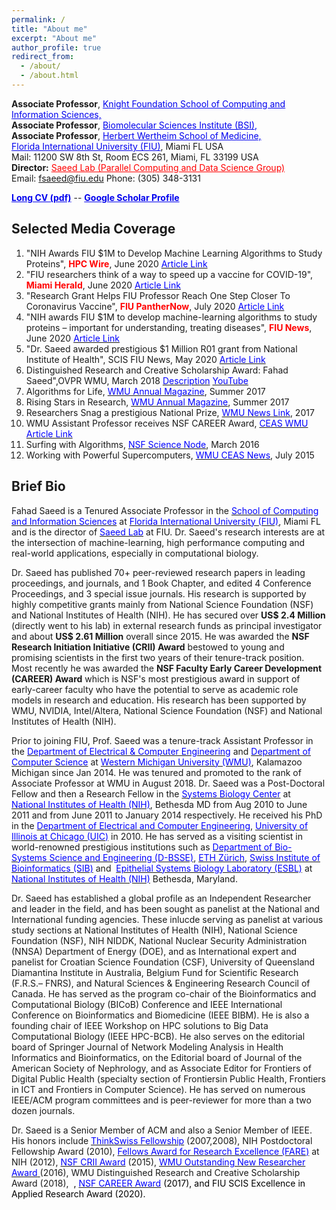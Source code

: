 ```yaml
---
permalink: /
title: "About me"
excerpt: "About me"
author_profile: true
redirect_from: 
  - /about/
  - /about.html
---
```


<!-- Global site tag (gtag.js) - Google Analytics -->
<script async src="https://www.googletagmanager.com/gtag/js?id=UA-28661824-1"></script>
<script>
  window.dataLayer = window.dataLayer || [];
  function gtag(){dataLayer.push(arguments);}
  gtag('js', new Date());

  gtag('config', 'UA-28661824-1');
</script>


**Associate Professor**, <a href="https://www.cis.fiu.edu/" target="_blank" style="color:#0000EE;">Knight Foundation School of Computing and Information Sciences, </a> \
**Associate Professor**, <a href="https://bsi.fiu.edu/about/index.html" target="_blank" style="color:#0000EE;">Biomolecular Sciences Institute (BSI), </a> \
**Associate Professor**, <a href="https://medicine.fiu.edu/about/departments/human-and-molecular-genetics/index.html" target="_blank" style="color:#0000EE;">Herbert Wertheim School of Medicine, </a> \
<a href="https://www.fiu.edu/" target="_blank" style="color:#0000EE;">Florida International University (FIU)</a>, Miami FL USA\
Mail: 11200 SW 8th St, Room ECS 261, Miami, FL 33199 USA\
**Director:** <a href="https://saeedlab.cis.fiu.edu/" target="_blank" style="color:#FF0000;">Saeed Lab (Parallel Computing and Data Science Group)</a>  \
Email: <fsaeed@fiu.edu> Phone: (305) 348-3131

<a href="https://users.cs.fiu.edu/~fsaeed/CV/CV_Saeed.pdf" target="_blank" style="color:#0000EE;">**Long CV (pdf)**</a> --
<a href="https://scholar.google.com/citations?user=IPXv-GQAAAAJ&hl=en" target="_blank" style="color:#0000EE;">**Google Scholar Profile**</a>

<!--<a href="https://prof-s.github.io/files/paper1.pdf" target="_blank" style="color:#0000EE;">**This is a test**</a> -->


## Selected Media Coverage
1. "NIH Awards FIU $1M to Develop Machine Learning Algorithms to Study Proteins", <b><font color="#ff0000">HPC Wire</font></b>, June 2020 <a href="https://www.hpcwire.com/off-the-wire/nih-awards-fiu-1m-to-develop-machine-learning-algorithms-to-study-proteins/" target="_blank"><font color="#0000ff">Article Link</font></a>
2. "FIU researchers think of a way to speed up a vaccine for COVID-19", <font color="#ff0000"><b>Miami Herald</b></font>, June 2020 <a href="https://www.miamiherald.com/news/health-care/article243424276.html" target="_blank"><font color="#0000ff">Article Link</font></a>
3. "Research Grant Helps FIU Professor Reach One Step Closer To Coronavirus Vaccine", <font color="#ff0000"><b>FIU PantherNow</b></font>, July 2020 <a href="http://panthernow.com/2020/07/06/research-grant-helps-fiu-professor-reach-one-step-closer-to-coronavirus-vaccine/" target="_blank"><font color="#0000ff">Article Link</font></a>
4. "NIH awards FIU $1M to develop machine-learning algorithms to study proteins – important for understanding, treating diseases", <b><font color="#ff0000">FIU News</font></b>, June 2020 
<a href="https://news.fiu.edu/2020/nih-awards-fiu-1-million-to-develop-machine-learning-algorithms-to-study-proteins-important-for-understanding,-treating-diseases" target="_blank"><font color="#0000ff">Article Link</font></a>
5. "Dr. Saeed awarded prestigious $1 Million R01 grant from National Institute of Health", SCIS FIU News, May 2020 <a href="https://www.cis.fiu.edu/dr-saeed-awarded-prestigious-1-million-r01-grant-from-national-institute-of-health/" target="_blank"><font color="#0000ff">Article Link</font></a>
6. Distinguished Research and Creative Scholarship Award: Fahad Saeed</u>",OVPR WMU, March 2018 <a href="https://wmich.edu/engineer/saeed-0" target="_blank"><font color="#0000ff">Description</font></a> <a href="https://www.youtube.com/watch?v=UgGAtsuOyTA" target="_blank"><font color="#0000ff">YouTube</font></a>
7. Algorithms for Life, <a href="http://www.wmich.edu/research/algorithms-life" target="_blank"><font color="#0000ff">WMU Annual Magazine</font></a>, Summer 2017
8. Rising Stars in Research, <a href="https://issuu.com/wmich/docs/wmu-magazine-summer-2017" target="_blank"><font color="#0000ff">WMU Annual Magazine</font></a>, Summer 2017
9. Researchers Snag a prestigious National Prize, <a href="http://www.wmich.edu/news/2017/10/43181" target="_blank"><font color="#0000ff">WMU News Link</font></a>, 2017
10. WMU Assistant Professor receives NSF CAREER Award, <a href="https://wmich.edu/engineer/fahad-saeed" target="_blank"><font color="#0000ff">CEAS WMU Article Link</font></a>
11. Surfing with Algorithms,  <a href="https://sciencenode.org/feature/surfing-with-algorithms.php" target="_blank"><font color="#0000ff">NSF Science Node</font></a>, March 2016
12. Working with Powerful Supercomputers, <a href="http://www.wmich.edu/sites/default/files/attachments/u593/2015/CEAS%20e%20news%20July15_0.pdf" target="_blank"><font color="#0000ff">WMU CEAS News</font></a>, July 2015


## Brief Bio
Fahad Saeed is a Tenured Associate Professor in the <span style="background-color:transparent;text-align:left;font-size:10pt"> </span><a href="https://www.cis.fiu.edu/" style="background-color:transparent"><font color="#0000ff">School of Computing and Information Sciences</font></a><span style="background-color:transparent"> at </span><a href="https://www.fiu.edu/" style="background-color:transparent"><font color="#0000ff">Florida International University (FIU)</font></a><span style="background-color:transparent">, Miami FL and is the director of </span><a href="https://saeedlab.cis.fiu.edu" style="background-color:transparent" target="_blank"><font color="#0000ff">Saeed Lab</font></a><span style="background-color:transparent"><font color="#0000ff"> </font>at FIU. Dr. Saeed's research interests are at the intersection of machine-learning, high performance computing and real-world applications, especially in computational biology.

Dr. Saeed has published 70+ peer-reviewed research papers in leading proceedings, and journals, and 1 Book Chapter, and edited 4 Conference Proceedings, and 3 special issue journals. His research is supported by highly competitive grants mainly from National Science Foundation (NSF) and National Institutes of Health (NIH). He has secured over **US$ 2.4 Million** (directly went to his lab) in external research funds as principal investigator and about **US$ 2.61 Million** overall since 2015. He was awarded the **NSF Research Initiation Initiative (CRII) Award** bestowed to young and promising scientists in the first two years of their tenure-track position. Most recently he was awarded the **NSF Faculty Early Career Development (CAREER) Award** which is NSF's most prestigious award in support of early-career faculty who have the potential to serve as academic role models in research and education. His research has been supported by WMU, NVIDIA, Intel/Altera, National Science Foundation (NSF) and National Institutes of Health (NIH).  
    
Prior to joining FIU, Prof. Saeed was a tenure-track Assistant Professor in the <a href="https://wmich.edu/ece/"><font color="#0000ff">Department of Electrical &amp; Computer Engineering</font></a> and <a href="http://wmich.edu/cs/"><font color="#0000ff">Department of Computer Science</font></a> at <a href="http://wmich.edu/"><font color="#0000ff">Western Michigan University (WMU)</font></a>, Kalamazoo Michigan since Jan 2014. He was tenured and promoted to the rank of Associate Professor at WMU in August 2018. Dr. Saeed was a Post-Doctoral Fellow and then a Research Fellow in the <a href="https://esbl.nhlbi.nih.gov/" target="_blank"><font color="#0000ff">Systems Biology Center</font></a> at <a href="https://www.nih.gov/" target="_blank"><font color="#0000ff">National Institutes of Health (NIH)</font></a>, Bethesda MD from Aug 2010 to June 2011 and from June 2011 to January 2014 respectively. He received his PhD in the <a href="https://www.ece.uic.edu/" target="_blank"><font color="#0000ff">Department of Electrical and Computer Engineering</font></a>, <a href="http://www.uic.edu/uic/"><font color="#0000ff">University of Illinois at Chicago (UIC)</font></a> in 2010. He has served as a visiting scientist in world-renowned prestigious institutions such as <a href="http://www.bsse.ethz.ch/"><font color="#0000ff">Department of Bio-Systems Science and Engineering (D-BSSE)</font></a>, <a href="http://www.ethz.ch/index_EN"><font color="#0000ff">ETH Zürich</font></a>, <a href="http://www.isb-sib.ch/"><font color="#0000ff">Swiss Institute of Bioinformatics (SIB)</font></a> and &nbsp;<a href="https://esbl.nhlbi.nih.gov/"><font color="#0000ff">Epithelial Systems Biology Laboratory (ESBL)</font></a> at <a href="http://www.nih.gov/"><font color="#0000ff">National Institutes of Health (NIH)</font></a> Bethesda, Maryland. 

Dr. Saeed has established a global profile as an Independent Researcher and leader in the field, and has been sought as panelist at the National and International funding agencies. These inlucde serving as panelist at various study sections at National Institutes of Health (NIH), National Science Foundation (NSF), NIH NIDDK, National Nuclear Security Administration (NNSA) Department of Energy (DOE), and as International expert and panelist for Croatian Science Foundation (CSF), University of Queensland Diamantina Institute in Australia, Belgium Fund for Scientific Research (F.R.S.– FNRS), and Natural Sciences & Engineering Research Council of Canada. He has served as the program co-chair of the Bioinformatics and Computational Biology (BICoB) Conference and IEEE International Conference on Bioinformatics and Biomedicine (IEEE BIBM). He is also a founding chair of IEEE Workshop on HPC solutions to Big Data Computational Biology (IEEE HPC-BCB). He also serves on the editorial board of Springer Journal of Network Modeling Analysis in Health Informatics and Bioinformatics, on the Editorial board of Journal of the American Society of Nephrology, and as Associate Editor for Frontiers of Digital Public Health (specialty section of Frontiersin Public Health, Frontiers in ICT and Frontiers in Computer Science). He has served on numerous IEEE/ACM program committees and is peer-reviewer for more than a two dozen journals. 

Dr. Saeed is a Senior Member of ACM and also a Senior Member of IEEE. His honors include <a href="http://thinkswiss.tumblr.com/"><font color="#0000ff">ThinkSwiss Fellowship</font></a> (2007,2008), NIH Postdoctoral Fellowship Award (2010), <a href="https://www.training.nih.gov/felcom/fare"><font color="#0000ff">Fellows Award for Research Excellence (FARE)</font></a> at NIH (2012), <a href="https://www.nsf.gov/funding/pgm_summ.jsp?pims_id=504952"><font color="#0000ff">NSF CRII Award</font></a> (2015), <a href="https://wmich.edu/engineer/outstanding-past"><font color="#0000ff">WMU Outstanding New Researcher Award</font></a><a href="https://wmich.edu/engineer/outstanding-past" style="color:rgb(0,0,0)"> </a>(2016), WMU Distinguished Research and Creative Scholarship Award (2018),&nbsp; <span style="color:rgb(0,0,0);background-color:transparent">, </span><a href="https://www.nsf.gov/funding/pgm_summ.jsp?pims_id=503214" style="background-color:transparent"><font color="#0000ff">NSF CAREER Award</font></a><span style="color:rgb(0,0,0);background-color:transparent"> (2017), and FIU SCIS Excellence in Applied Research Award (2020).
